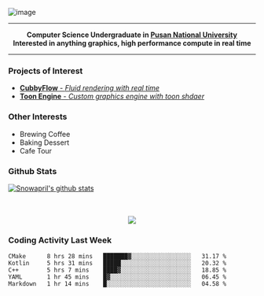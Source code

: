 ![image](https://user-images.githubusercontent.com/24654975/122706556-2ce28400-d293-11eb-86ee-22b9ba640f2b.png)


---

<p align="center">
  <strong>
    Computer Science Undergraduate in <a href="https://pusan.ac.kr/">Pusan National University</a>
    <br>
    Interested in anything graphics, high performance compute in real time
  </strong>
</p>

---

### Projects of Interest

* [**CubbyFlow** - *Fluid rendering with real time*](https://github.com/utilforever/CubbyFlow)
* [**Toon Engine** - *Custom graphics engine with toon shdaer*](https://github.com/Snowapril/ToonEngine)

### Other Interests

* Brewing Coffee
* Baking Dessert 
* Cafe Tour

### Github Stats
 
[![Snowapril's github stats](https://github-readme-stats.vercel.app/api?username=Snowapril&hide_title=true&hide_border=true&show_icons=true&include_all_commits=true&count_private=true)](https://github.com/Snowapril)

<p align="center">
    <br><br>
    <a href="https://snowapril.github.io"><img src="https://img.shields.io/badge/website-snowapril.github.io-red?style=for-the-badge"></a>
</p>

### Coding Activity Last Week

<!--START_SECTION:waka-->
```text
CMake      8 hrs 28 mins   ███████▓░░░░░░░░░░░░░░░░░   31.17 % 
Kotlin     5 hrs 31 mins   █████░░░░░░░░░░░░░░░░░░░░   20.32 % 
C++        5 hrs 7 mins    ████▓░░░░░░░░░░░░░░░░░░░░   18.85 % 
YAML       1 hr 45 mins    █▓░░░░░░░░░░░░░░░░░░░░░░░   06.45 % 
Markdown   1 hr 14 mins    █░░░░░░░░░░░░░░░░░░░░░░░░   04.58 % 
```
<!--END_SECTION:waka-->
